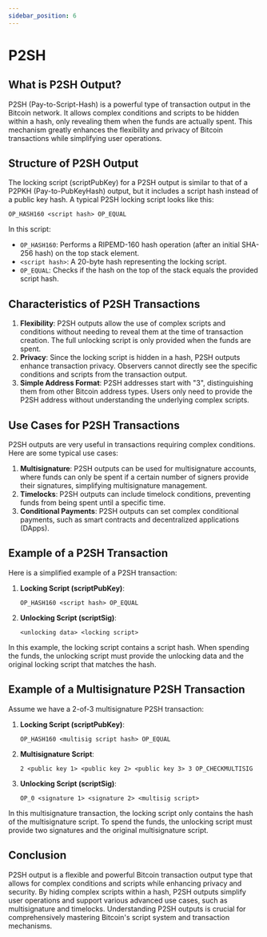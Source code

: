 ```yaml
---
sidebar_position: 6
---
```


# P2SH

## What is P2SH Output?

P2SH (Pay-to-Script-Hash) is a powerful type of transaction output in the Bitcoin network. It allows complex conditions
and scripts to be hidden within a hash, only revealing them when the funds are actually spent. This mechanism greatly
enhances the flexibility and privacy of Bitcoin transactions while simplifying user operations.

## Structure of P2SH Output

The locking script (scriptPubKey) for a P2SH output is similar to that of a P2PKH (Pay-to-PubKeyHash) output, but it
includes a script hash instead of a public key hash. A typical P2SH locking script looks like this:

```
OP_HASH160 <script hash> OP_EQUAL
```

In this script:

- `OP_HASH160`: Performs a RIPEMD-160 hash operation (after an initial SHA-256 hash) on the top stack element.
- `<script hash>`: A 20-byte hash representing the locking script.
- `OP_EQUAL`: Checks if the hash on the top of the stack equals the provided script hash.

## Characteristics of P2SH Transactions

1. **Flexibility**: P2SH outputs allow the use of complex scripts and conditions without needing to reveal them at the
   time of transaction creation. The full unlocking script is only provided when the funds are spent.
2. **Privacy**: Since the locking script is hidden in a hash, P2SH outputs enhance transaction privacy. Observers cannot
   directly see the specific conditions and scripts from the transaction output.
3. **Simple Address Format**: P2SH addresses start with "3", distinguishing them from other Bitcoin address types. Users
   only need to provide the P2SH address without understanding the underlying complex scripts.

## Use Cases for P2SH Transactions

P2SH outputs are very useful in transactions requiring complex conditions. Here are some typical use cases:

1. **Multisignature**: P2SH outputs can be used for multisignature accounts, where funds can only be spent if a certain
   number of signers provide their signatures, simplifying multisignature management.
2. **Timelocks**: P2SH outputs can include timelock conditions, preventing funds from being spent until a specific time.
3. **Conditional Payments**: P2SH outputs can set complex conditional payments, such as smart contracts and
   decentralized applications (DApps).

## Example of a P2SH Transaction

Here is a simplified example of a P2SH transaction:

1. **Locking Script (scriptPubKey)**:
   ```
   OP_HASH160 <script hash> OP_EQUAL
   ```

2. **Unlocking Script (scriptSig)**:
   ```
   <unlocking data> <locking script>
   ```

In this example, the locking script contains a script hash. When spending the funds, the unlocking script must provide
the unlocking data and the original locking script that matches the hash.

## Example of a Multisignature P2SH Transaction

Assume we have a 2-of-3 multisignature P2SH transaction:

1. **Locking Script (scriptPubKey)**:
   ```
   OP_HASH160 <multisig script hash> OP_EQUAL
   ```

2. **Multisignature Script**:
   ```
   2 <public key 1> <public key 2> <public key 3> 3 OP_CHECKMULTISIG
   ```

3. **Unlocking Script (scriptSig)**:
   ```
   OP_0 <signature 1> <signature 2> <multisig script>
   ```

In this multisignature transaction, the locking script only contains the hash of the multisignature script. To spend the
funds, the unlocking script must provide two signatures and the original multisignature script.

## Conclusion

P2SH output is a flexible and powerful Bitcoin transaction output type that allows for complex conditions and scripts
while enhancing privacy and security. By hiding complex scripts within a hash, P2SH outputs simplify user operations and
support various advanced use cases, such as multisignature and timelocks. Understanding P2SH outputs is crucial for
comprehensively mastering Bitcoin's script system and transaction mechanisms.
